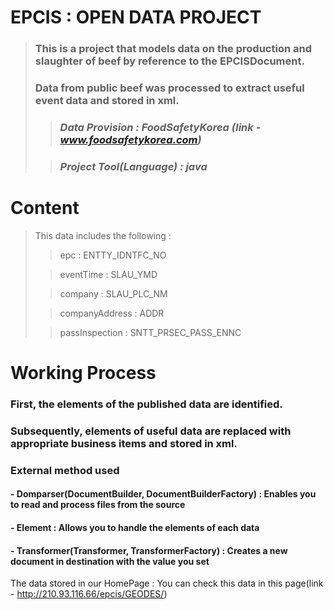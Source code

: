 # EPCIS : OPEN DATA PROJECT

> ### This is a project that models data on the production and slaughter of beef by reference to the EPCISDocument.
>
> ### Data from public beef was processed to extract useful event data and stored in xml.
>
>> ### _Data Provision : FoodSafetyKorea (link - www.foodsafetykorea.com)_
>
>> ### _Project Tool(Language) : java_

# Content
> This data includes the following :
>
>> epc : ENTTY_IDNTFC_NO
>
>> eventTime : SLAU_YMD
>
>> company : SLAU_PLC_NM
>
>> companyAddress : ADDR
>
>> passInspection : SNTT_PRSEC_PASS_ENNC

# Working Process
### First, the elements of the published data are identified.
### Subsequently, elements of useful data are replaced with appropriate business items and stored in xml.
### External method used
#### - Domparser(DocumentBuilder, DocumentBuilderFactory) : Enables you to read and process files from the source
#### - Element : Allows you to handle the elements of each data
#### - Transformer(Transformer, TransformerFactory) : Creates a new document in destination with the value you set

The data stored in our HomePage : You can check this data in this page(link - http://210.93.116.66/epcis/GEODES/)
